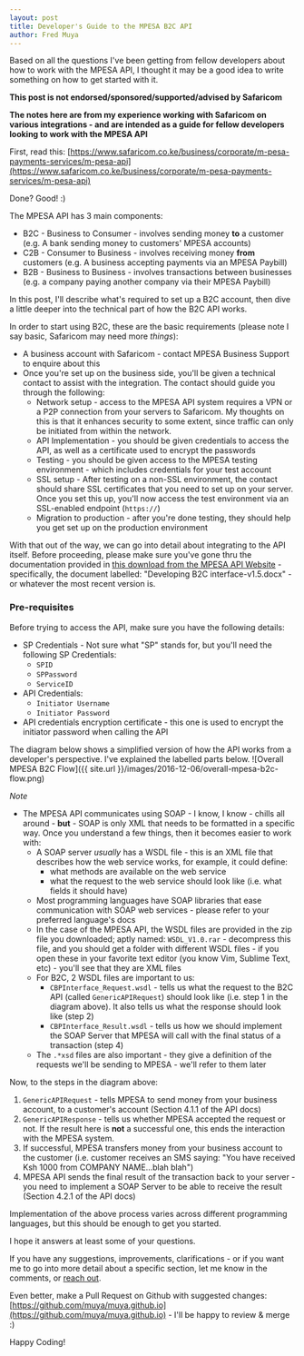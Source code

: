```yaml
---
layout: post
title: Developer's Guide to the MPESA B2C API
author: Fred Muya
---
```


Based on all the questions I've been getting from fellow developers about how to work with the MPESA API, I thought it may be a good idea to write something on how to get started with it.

**This post is not endorsed/sponsored/supported/advised by Safaricom**

**The notes here are from my experience working with Safaricom on various integrations - and are intended as a guide for fellow developers looking to work with the MPESA API**

First, read this: [https://www.safaricom.co.ke/business/corporate/m-pesa-payments-services/m-pesa-api](https://www.safaricom.co.ke/business/corporate/m-pesa-payments-services/m-pesa-api)

Done? Good! :)

The MPESA API has 3 main components:

- B2C - Business to Consumer - involves sending money **to** a customer (e.g. A bank sending money to customers' MPESA accounts)
- C2B - Consumer to Business - involves receiving money **from** customers (e.g. A business accepting payments via an MPESA Paybill)
- B2B - Business to Business - involves transactions between businesses (e.g. a company paying another company via their MPESA Paybill)

In this post, I'll describe what's required to set up a B2C account, then dive a little deeper into the technical part of how the B2C API works.

In order to start using B2C, these are the basic requirements (please note I say basic, Safaricom may need more *things*):

- A business account with Safaricom - contact MPESA Business Support to enquire about this
- Once you're set up on the business side, you'll be given a technical contact to assist with the integration. The contact should guide you through the following:
  - Network setup - access to the MPESA API system requires a VPN or a P2P connection from your servers to Safaricom. My thoughts on this is that it enhances security to some extent, since traffic can only be initiated from within the network.
  - API Implementation - you should be given credentials to access the API, as well as a certificate used to encrypt the passwords
  - Testing - you should be given access to the MPESA testing environment - which includes credentials for your test account
  - SSL setup - After testing on a non-SSL environment, the contact should share SSL certificates that you need to set up on your server. Once you set this up, you'll now access the test environment via an SSL-enabled endpoint (`https://`)
  - Migration to production - after you're done testing, they should help you get set up on the production environment

With that out of the way, we can go into detail about integrating to the API itself. Before proceeding, please make sure you've gone thru the documentation provided in [this download from the MPESA API Website](https://www.safaricom.co.ke/images/Downloads/Resources_Downloads/M-PESA_API_Guide_download.zip) - specifically, the document labelled: "Developing B2C interface-v1.5.docx" - or whatever the most recent version is.

### Pre-requisites
Before trying to access the API, make sure you have the following details:

- SP Credentials - Not sure what "SP" stands for, but you'll need the following SP Credentials:
  - `SPID`
  - `SPPassword`
  - `ServiceID`
- API Credentials:
  - `Initiator Username`
  - `Initiator Password`
- API credentials encryption certificate - this one is used to encrypt the initiator password when calling the API


The diagram below shows a simplified version of how the API works from a developer's perspective. I've explained the labelled parts below.
![Overall MPESA B2C Flow]({{ site.url }}/images/2016-12-06/overall-mpesa-b2c-flow.png)

*Note*

- The MPESA API communicates using SOAP - I know, I know - chills all around - **but** - SOAP is only XML that needs to be formatted in a specific way. Once you understand a few things, then it becomes easier to work with:
  - A SOAP server *usually* has a WSDL file - this is an XML file that describes how the web service works, for example, it could define:
    - what methods are available on the web service
    - what the request to the web service should look like (i.e. what fields it should have)
  - Most programming languages have SOAP libraries that ease communication with SOAP web services - please refer to your preferred language's docs
  - In the case of the MPESA API, the WSDL files are provided in the zip file you downloaded; aptly named: `WSDL_V1.0.rar` - decompress this file, and you should get a folder with different WSDL files - if you open these in your favorite text editor (you know Vim, Sublime Text, etc) - you'll see that they are XML files
  - For B2C, 2 WSDL files are important to us:
    - `CBPInterface_Request.wsdl` - tells us what the request to the B2C API (called `GenericAPIRequest`) should look like (i.e. step 1 in the diagram above). It also tells us what the response should look like (step 2)
    - `CBPInterface_Result.wsdl` - tells us how we should implement the SOAP Server that MPESA will call with the final status of a transaction (step 4)
  - The `.*xsd` files are also important - they give a definition of the requests we'll be sending to MPESA - we'll refer to them later

Now, to the steps in the diagram above:

1. `GenericAPIRequest` - tells MPESA to send money from your business account, to a customer's account (Section 4.1.1 of the API docs)
2. `GenericAPIResponse` - tells us whether MPESA accepted the request or not. If the result here is **not** a successful one, this ends the interaction with the MPESA system.
3. If successful, MPESA transfers money from your business account to the customer (i.e. customer receives an SMS saying: "You have received Ksh 1000 from COMPANY NAME...blah blah")
4. MPESA API sends the final result of the transaction back to your server - you need to implement a SOAP Server to be able to receive the result (Section 4.2.1 of the API docs)

Implementation of the above process varies across different programming languages, but this should be enough to get you started.

I hope it answers at least some of your questions.

If you have any suggestions, improvements, clarifications - or if you want me to go into more detail about a specific section, let me know in the comments, or [reach out](https://muya.co.ke/#contact).

Even better, make a Pull Request on Github with suggested changes: [https://github.com/muya/muya.github.io](https://github.com/muya/muya.github.io) - I'll be happy to review & merge :)

Happy Coding!
